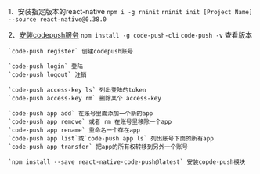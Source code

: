 1、安装指定版本的react-native
    `npm i -g rninit`
    `rninit init [Project Name] --source react-native@0.38.0`

2、<a href="https://github.com/Microsoft/react-native-code-push">安装codepush服务</a>
    `npm install -g code-push-cli`
    `code-push -v` 查看版本

    `code-push register` 创建codepush账号

    `code-push login` 登陆
    `code-push logout` 注销

    `code-push access-key ls` 列出登陆的token
    `code-push access-key rm` 删除某个 access-key

    `code-push app add` 在账号里面添加一个新的app
    `code-push app remove` 或者 rm 在账号里移除一个app
    `code-push app rename` 重命名一个存在app
    `code-push app list`或`code-push app ls` 列出账号下面的所有app
    `code-push app transfer` 把app的所有权转移到另外一个账号

    `npm install --save react-native-code-push@latest` 安装copde-push模块
